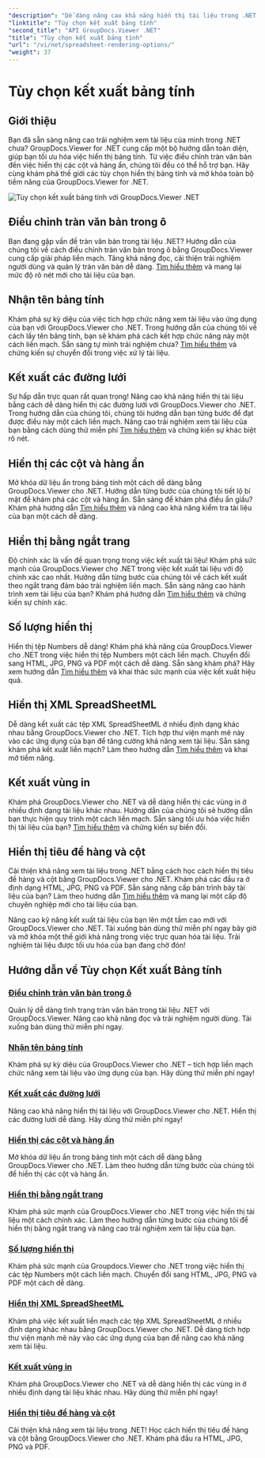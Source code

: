 ```yaml
---
"description": "Dễ dàng nâng cao khả năng hiển thị tài liệu trong .NET với hướng dẫn GroupDocs.Viewer. Tìm hiểu cách điều chỉnh tràn văn bản, hiển thị đường lưới và nhiều hơn nữa."
"linktitle": "Tùy chọn kết xuất bảng tính"
"second_title": "API GroupDocs.Viewer .NET"
"title": "Tùy chọn kết xuất bảng tính"
"url": "/vi/net/spreadsheet-rendering-options/"
"weight": 37
---
```


# Tùy chọn kết xuất bảng tính

## Giới thiệu

Bạn đã sẵn sàng nâng cao trải nghiệm xem tài liệu của mình trong .NET chưa? GroupDocs.Viewer for .NET cung cấp một bộ hướng dẫn toàn diện, giúp bạn tối ưu hóa việc hiển thị bảng tính. Từ việc điều chỉnh tràn văn bản đến việc hiển thị các cột và hàng ẩn, chúng tôi đều có thể hỗ trợ bạn. Hãy cùng khám phá thế giới các tùy chọn hiển thị bảng tính và mở khóa toàn bộ tiềm năng của GroupDocs.Viewer for .NET.

![Tùy chọn kết xuất bảng tính với GroupDocs.Viewer .NET](/viewer/spreadsheet-rendering-options/image.png)

## Điều chỉnh tràn văn bản trong ô

Bạn đang gặp vấn đề tràn văn bản trong tài liệu .NET? Hướng dẫn của chúng tôi về cách điều chỉnh tràn văn bản trong ô bằng GroupDocs.Viewer cung cấp giải pháp liền mạch. Tăng khả năng đọc, cải thiện trải nghiệm người dùng và quản lý tràn văn bản dễ dàng. [Tìm hiểu thêm](./adjust-text-overflow-cells/) và mang lại mức độ rõ nét mới cho tài liệu của bạn.

## Nhận tên bảng tính

Khám phá sự kỳ diệu của việc tích hợp chức năng xem tài liệu vào ứng dụng của bạn với GroupDocs.Viewer cho .NET. Trong hướng dẫn của chúng tôi về cách lấy tên bảng tính, bạn sẽ khám phá cách kết hợp chức năng này một cách liền mạch. Sẵn sàng tự mình trải nghiệm chưa? [Tìm hiểu thêm](./get-worksheets-names/) và chứng kiến sự chuyển đổi trong việc xử lý tài liệu.

## Kết xuất các đường lưới

Sự hấp dẫn trực quan rất quan trọng! Nâng cao khả năng hiển thị tài liệu bằng cách dễ dàng hiển thị các đường lưới với GroupDocs.Viewer cho .NET. Trong hướng dẫn của chúng tôi, chúng tôi hướng dẫn bạn từng bước để đạt được điều này một cách liền mạch. Nâng cao trải nghiệm xem tài liệu của bạn bằng cách dùng thử miễn phí [Tìm hiểu thêm](./render-grid-lines/) và chứng kiến sự khác biệt rõ nét.

## Hiển thị các cột và hàng ẩn

Mở khóa dữ liệu ẩn trong bảng tính một cách dễ dàng bằng GroupDocs.Viewer cho .NET. Hướng dẫn từng bước của chúng tôi tiết lộ bí mật để khám phá các cột và hàng ẩn. Sẵn sàng để khám phá điều ẩn giấu? Khám phá hướng dẫn [Tìm hiểu thêm](./render-hidden-columns-rows/) và nâng cao khả năng kiểm tra tài liệu của bạn một cách dễ dàng.

## Hiển thị bằng ngắt trang

Độ chính xác là vấn đề quan trọng trong việc kết xuất tài liệu! Khám phá sức mạnh của GroupDocs.Viewer cho .NET trong việc kết xuất tài liệu với độ chính xác cao nhất. Hướng dẫn từng bước của chúng tôi về cách kết xuất theo ngắt trang đảm bảo trải nghiệm liền mạch. Sẵn sàng nâng cao hành trình xem tài liệu của bạn? Khám phá hướng dẫn [Tìm hiểu thêm](./rendering-by-page-breaks/) và chứng kiến sự chính xác.

## Số lượng hiển thị

Hiển thị tệp Numbers dễ dàng! Khám phá khả năng của GroupDocs.Viewer cho .NET trong việc hiển thị tệp Numbers một cách liền mạch. Chuyển đổi sang HTML, JPG, PNG và PDF một cách dễ dàng. Sẵn sàng khám phá? Hãy xem hướng dẫn [Tìm hiểu thêm](./rendering-numbers/) và khai thác sức mạnh của việc kết xuất hiệu quả.

## Hiển thị XML SpreadSheetML

Dễ dàng kết xuất các tệp XML SpreadSheetML ở nhiều định dạng khác nhau bằng GroupDocs.Viewer cho .NET. Tích hợp thư viện mạnh mẽ này vào các ứng dụng của bạn để tăng cường khả năng xem tài liệu. Sẵn sàng khám phá kết xuất liền mạch? Làm theo hướng dẫn [Tìm hiểu thêm](./rendering-xml-spreadsheetml/) và khai mở tiềm năng.

## Kết xuất vùng in

Khám phá GroupDocs.Viewer cho .NET và dễ dàng hiển thị các vùng in ở nhiều định dạng tài liệu khác nhau. Hướng dẫn của chúng tôi sẽ hướng dẫn bạn thực hiện quy trình một cách liền mạch. Sẵn sàng tối ưu hóa việc hiển thị tài liệu của bạn? [Tìm hiểu thêm](./render-print-areas/) và chứng kiến sự biến đổi.

## Hiển thị tiêu đề hàng và cột

Cải thiện khả năng xem tài liệu trong .NET bằng cách học cách hiển thị tiêu đề hàng và cột bằng GroupDocs.Viewer cho .NET. Khám phá các đầu ra ở định dạng HTML, JPG, PNG và PDF. Sẵn sàng nâng cấp bản trình bày tài liệu của bạn? Làm theo hướng dẫn [Tìm hiểu thêm](./render-row-column-headings/) và mang lại một cấp độ chuyên nghiệp mới cho tài liệu của bạn.

Nâng cao kỹ năng kết xuất tài liệu của bạn lên một tầm cao mới với GroupDocs.Viewer cho .NET. Tải xuống bản dùng thử miễn phí ngay bây giờ và mở khóa một thế giới khả năng trong việc trực quan hóa tài liệu. Trải nghiệm tài liệu được tối ưu hóa của bạn đang chờ đón!
## Hướng dẫn về Tùy chọn Kết xuất Bảng tính
### [Điều chỉnh tràn văn bản trong ô](./adjust-text-overflow-cells/)
Quản lý dễ dàng tình trạng tràn văn bản trong tài liệu .NET với GroupDocs.Viewer. Nâng cao khả năng đọc và trải nghiệm người dùng. Tải xuống bản dùng thử miễn phí ngay.
### [Nhận tên bảng tính](./get-worksheets-names/)
Khám phá sự kỳ diệu của GroupDocs.Viewer cho .NET – tích hợp liền mạch chức năng xem tài liệu vào ứng dụng của bạn. Hãy dùng thử miễn phí ngay!
### [Kết xuất các đường lưới](./render-grid-lines/)
Nâng cao khả năng hiển thị tài liệu với GroupDocs.Viewer cho .NET. Hiển thị các đường lưới dễ dàng. Hãy dùng thử miễn phí ngay!
### [Hiển thị các cột và hàng ẩn](./render-hidden-columns-rows/)
Mở khóa dữ liệu ẩn trong bảng tính một cách dễ dàng bằng GroupDocs.Viewer cho .NET. Làm theo hướng dẫn từng bước của chúng tôi để hiển thị các cột và hàng ẩn.
### [Hiển thị bằng ngắt trang](./rendering-by-page-breaks/)
Khám phá sức mạnh của GroupDocs.Viewer cho .NET trong việc hiển thị tài liệu một cách chính xác. Làm theo hướng dẫn từng bước của chúng tôi để hiển thị bằng ngắt trang và nâng cao trải nghiệm xem tài liệu của bạn.
### [Số lượng hiển thị](./rendering-numbers/)
Khám phá sức mạnh của Groupdocs.Viewer cho .NET trong việc hiển thị các tệp Numbers một cách liền mạch. Chuyển đổi sang HTML, JPG, PNG và PDF một cách dễ dàng.
### [Hiển thị XML SpreadSheetML](./rendering-xml-spreadsheetml/)
Khám phá việc kết xuất liền mạch các tệp XML SpreadSheetML ở nhiều định dạng khác nhau bằng GroupDocs.Viewer cho .NET. Dễ dàng tích hợp thư viện mạnh mẽ này vào các ứng dụng của bạn để nâng cao khả năng xem tài liệu.
### [Kết xuất vùng in](./render-print-areas/)
Khám phá GroupDocs.Viewer cho .NET và dễ dàng hiển thị các vùng in ở nhiều định dạng tài liệu khác nhau. Hãy dùng thử miễn phí ngay!
### [Hiển thị tiêu đề hàng và cột](./render-row-column-headings/)
Cải thiện khả năng xem tài liệu trong .NET! Học cách hiển thị tiêu đề hàng và cột bằng GroupDocs.Viewer cho .NET. Khám phá đầu ra HTML, JPG, PNG và PDF.